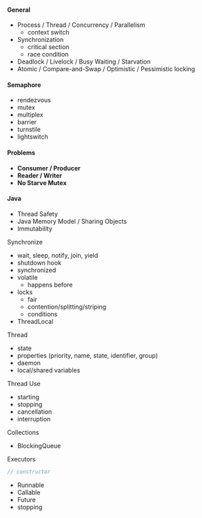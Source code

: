 #### General
- Process / Thread / Concurrency / Parallelism
  - context switch
- Synchronization
  - critical section
  - race condition
- Deadlock / Livelock / Busy Waiting / Starvation
- Atomic / Compare-and-Swap / Optimistic / Pessimistic locking


#### Semaphore
- rendezvous
- mutex
- multiplex
- barrier
- turnstile
- lightswitch
 
 
#### Problems
 - __Consumer / Producer__
 - __Reader / Writer__
 - __No Starve Mutex__
 
 
#### Java
- Thread Safety
- Java Memory Model / Sharing Objects
- Immutability

Synchronize
- wait, sleep, notify, join, yield
- shutdown hook
- synchronized
- volatile
  - happens before
- locks
  - fair
  - contention/splitting/striping
  - conditions
- ThreadLocal


Thread
 - state
 - properties (priority, name, state, identifier, group)
 - daemon
 - local/shared variables
 
 
Thread Use
- starting
- stopping
 - cancellation
 - interruption


Collections
 - BlockingQueue

Executors
```java
// constructor
```
 - Runnable
 - Callable
 - Future
 - stopping